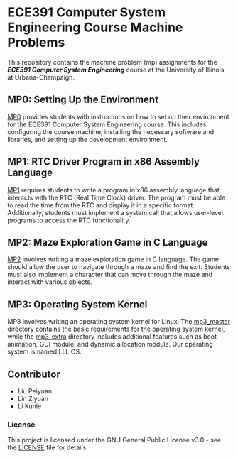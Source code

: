# ECE391 Computer System Engineering Course Machine Problems
This repository contains the machine problem (mp) assignments for the ***ECE391 Computer System Engineering*** course at the University of Illinois at Urbana-Champaign.

## MP0: Setting Up the Environment
[MP0](./mp0/) provides students with instructions on how to set up their environment for the ECE391 Computer System Engineering course. This includes configuring the course machine, installing the necessary software and libraries, and setting up the development environment.

## MP1: RTC Driver Program in x86 Assembly Language
[MP1](./mp1/) requires students to write a program in x86 assembly language that interacts with the RTC (Real Time Clock) driver. The program must be able to read the time from the RTC and display it in a specific format. Additionally, students must implement a system call that allows user-level programs to access the RTC functionality.

## MP2: Maze Exploration Game in C Language
[MP2](./mp2/) involves writing a maze exploration game in C language. The game should allow the user to navigate through a maze and find the exit. Students must also implement a character that can move through the maze and interact with various objects.

## MP3: Operating System Kernel
MP3 involves writing an operating system kernel for Linux. The [mp3_master](./mp3_master/) directory contains the basic requirements for the operating system kernel, while the [mp3_extra](./mp3_extra/) directory includes additional features such as boot animation, GUI module, and dynamic allocation module. Our operating system is named LLL OS.

## Contributor
* Liu Peiyuan
* Lin Ziyuan
* Li Kunle

### License
This project is licensed under the GNU General Public License v3.0 - see the [LICENSE](./LICENSE) file for details.
